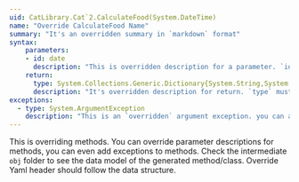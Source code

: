 ```yaml
---
uid: CatLibrary.Cat`2.CalculateFood(System.DateTime)
name: "Override CalculateFood Name"
summary: "It's an overridden summary in `markdown` format"
syntax:
    parameters:
    - id: date
      description: "This is overridden description for a parameter. `id` must be specified."
    return:
      type: System.Collections.Generic.Dictionary{System.String,System.Collections.Generic.List{System.Int32}}
      description: "It's overridden description for return. `type` must be specified."
exceptions:
  - type: System.ArgumentException
    description: "This is an `overridden` argument exception. you can add additional exception by adding different exception `type`."
---
```


This is overriding methods. You can override parameter descriptions for methods, you can even add exceptions to methods. Check the intermediate `obj` folder to see the data model of the generated method/class. Override Yaml header should follow the data structure.